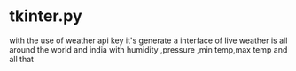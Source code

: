 # tkinter.py

with the use of weather api key it's generate a interface of live weather is all around the world and india with humidity ,pressure ,min temp,max temp and all that
